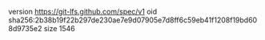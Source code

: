 version https://git-lfs.github.com/spec/v1
oid sha256:2b38b19f22b297de230ae7e9d07905e7d8ff6c59eb41f1208f19bd608d9735e2
size 1546
